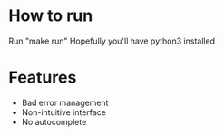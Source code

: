 # How to run
Run "make run"
Hopefully you'll have python3 installed

# Features

  - Bad error management
  - Non-intuitive interface
  - No autocomplete

